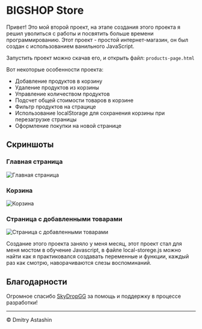 # BIGSHOP Store

Привет! Это мой второй проект, на этапе создания этого проекта я решил уволиться с работы и посвятить больше времени программированию.
Этот проект - простой интернет-магазин, он был создан с использованием ванильного JavaScript.

Запустить проект можно скачав его, и открыть файл:
``products-page.html``

Вот некоторые особенности проекта:

- Добавление продуктов в корзину
- Удаление продуктов из корзины
- Управление количеством продуктов
- Подсчет общей стоимости товаров в корзине
- Фильтр продуктов на страцице
- Использование localStorage для сохранения корзины при перезагрузке страницы
- Оформление покупки на новой странице

## Скриншоты

### Главная страница
![Главная страница](https://sun9-19.userapi.com/impg/cffdpqyml3LM_ATvj3tq9BnXZj8JJ7lBP5_ljw/OMV7qo6KK8U.jpg?size=1450x801&quality=96&sign=7dbe7fda8344f9ab767d548591093213&type=album)

### Корзина
![Корзина](https://sun9-1.userapi.com/impg/vw2CqvYnHMND1HvbibakYeAA6dVIh4RJ-erIiA/5P1v-qvYFy0.jpg?size=724x574&quality=96&sign=dcd89af69af074ab784657f89db7ef1e&type=album)

### Страница с добавленными товарами
![Страница с добавленными товарами](https://sun9-32.userapi.com/impg/H36w6686ME8XaYPt6RwIVojGs5pxR_GxlfCmoQ/ow1LeNdZWx0.jpg?size=713x850&quality=96&sign=16711ac0b7d6fba48d7fb3221d25e7c6&type=album)

Создание этого проекта заняло у меня месяц, этот проект стал для меня мостом в обучение Javascript, в файле local-storege.js можно найти как я практиковался создавать переменные и функции, каждый раз как смотрю, наворачиваются слезы воспоминаний.

## Благодарности

Огромное спасибо [SkyDropGG](https://github.com/SkyDropGG) за помощь и поддержку в процессе разработки!

---
© Dmitry Astashin
